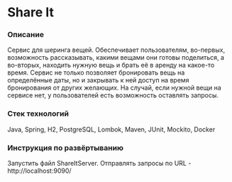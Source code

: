 # Share It

### Описание
Сервис для шеринга вещей. Обеспечивает пользователям, во-первых, возможность рассказывать, какими вещами они готовы поделиться, а во-вторых, находить нужную вещь и брать её в аренду на какое-то время. Сервис не только позволяет бронировать вещь на определённые даты, но и закрывать к ней доступ на время бронирования от других желающих. На случай, если нужной вещи на сервисе нет, у пользователей есть возможность оставлять запросы.

### Стек технологий
Java, Spring, H2, PostgreSQL, Lombok, Maven, JUnit, Mockito, Docker

### Инструкция по развёртыванию
Запустить файл ShareItServer. Отправлять запросы по URL - http://localhost:9090/
